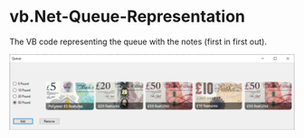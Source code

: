 # vb.Net-Queue-Representation
The VB code representing the queue with the notes (first in first out).

![Queue](/screenshots/queue.png?raw=true "Queue Representation")
